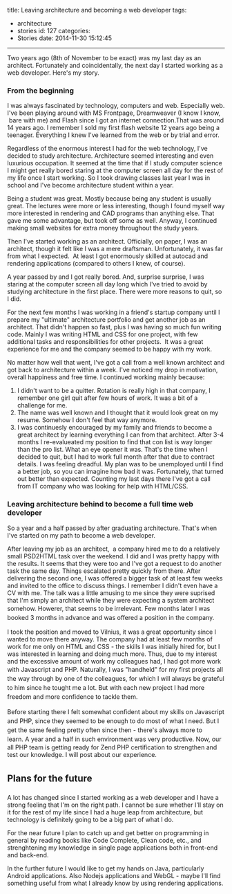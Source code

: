 title: Leaving architecture and becoming a web developer
tags:
  - architecture
  - stories
id: 127
categories:
  - Stories
date: 2014-11-30 15:12:45
---

Two years ago (8th of November to be exact) was my last day as an architect. Fortunately and coincidentally, the next day I started working as a web developer. Here's my story.

### From the beginning

I was always fascinated by technology, computers and web. Especially web. I've been playing around with MS Frontpage, Dreamweaver (I know I know,  bare with me) and Flash since I got an internet connection.That was around 14 years ago. I remember I sold my first flash website 12 years ago being a teenager. Everything I knew I've learned from the web or by trial and error.

<!--more-->

Regardless of the enormous interest I had for the web technology, I've decided to study architecture. Architecture seemed interesting and even luxurious occupation. It seemed at the time that if I study computer science I might get really bored staring at the computer screen all day for the rest of my life once I start working. So I took drawing classes last year I was in school and I've become architecture student within a year.

Being a student was great. Mostly because being any student is usually great. The lectures were more or less interesting, though I found myself way more interested in rendering and CAD programs than anything else. That gave me some advantage, but took off some as well. Anyway, I continued making small websites for extra money throughout the study years.

Then I've started working as an architect. Officially, on paper, I was an architect, though it felt like I was a mere draftsman. Unfortunately, it was far from what I expected.  At least I got enormously skilled at autocad and rendering applications (compared to others I knew, of course).

A year passed by and I got really bored. And, surprise surprise, I was staring at the computer screen all day long which I've tried to avoid by studying architecture in the first place. There were more reasons to quit, so I did.

For the next few months I was working in a friend's startup company until I prepare my "ultimate" architecture portfolio and get another job as an architect. That didn't happen so fast, plus I was having so much fun writing code. Mainly I was writing HTML and CSS for one project, with few additional tasks and responsibilities for other projects.  It was a great experience for me and the company seemed to be happy with my work.

No matter how well that went, I've got a call from a well known architect and got back to architecture within a week. I've noticed my drop in motivation, overall happiness and free time. I continued working mainly because:

1.  I didn't want to be a quitter. Rotation is really high in that company, I remember one girl quit after few hours of work. It was a bit of a challenge for me.
2.  The name was well known and I thought that it would look great on my resume. Somehow I don't feel that way anymore.
3.  I was continuesly encouraged by my family and friends to become a great architect by learning everything I can from that architect.
After 3-4 months I re-evalueated my position to find that con list is way longer than the pro list. What an eye opener it was. That's the time when I decided to quit, but I had to work full month after that due to contract details. I was feeling dreadful. My plan was to be unemployed until I find a better job, so you can imagine how bad it was. Fortunately, that turned out better than expected. Counting my last days there I've got a call from IT company who was looking for help with HTML/CSS.

### Leaving architecture behind to become a full time web developer

So a year and a half passed by after graduating architecture. That's when I've started on my path to become a web developer.

After leaving my job as an architect,  a company hired me to do a relatively small PSD2HTML task over the weekend. I did and I was pretty happy with the results. It seems that they were too and I've got a request to do another task the same day. Things escalated pretty quickly from there. After delivering the second one, I was offered a bigger task of at least few weeks and invited to the office to discuss things. I remember I didn't even have a CV with me. The talk was a little amusing to me since they were suprised that I'm simply an architect while they were expecting a system architect somehow. Howerer, that seems to be irrelevant. F<span style="line-height: 1.5;">ew months later I was booked 3 months in advance and was offered a position in the company. </span>

I took the position and moved to Vilnius, it was a great opportunity since I wanted to move there anyway. The company had at least few months of work for me only on HTML and CSS - the skills I was initially hired for, but I was interested in learning and doing much more. Thus, due to my interest and the excessive amount of work my colleagues had, I had got more work with Javascript and PHP. Naturally, <span style="line-height: 1.5;">I was "handheld" for my first projects all the way through by one of the colleagues, for which I will always be grateful to him since he tought me a lot. But with each new project I had more freedom and more confidence to tackle them.</span>

<span style="line-height: 1.5;">Before starting there I felt somewhat confident about my skills on Javascript and PHP, since they seemed to be enough to do most of what I need. But I get the same feeling pretty often since then - there's always more to learn. </span>A year and a half in such environment was very productive. Now, our all PHP team is getting ready for Zend PHP certification to strengthen and test our knowledge. I will post about our experience.

## <span style="line-height: 36px;">Plans for the future</span>

A lot has changed since I started working as a web developer and I have a strong feeling that I'm on the right path. I cannot be sure whether I'll stay on it for the rest of my life since I had a huge leap from architecture, but technology is definitely going to be a big part of what I do.

For the near future I plan to catch up and get better on programming in general by reading books like Code Complete, Clean code, etc., and strenghtening my knowledge in single page applications both in front-end and back-end.

In the further future I would like to get my hands on Java, particularly Android applications. Also Nodejs applications and WebGL - maybe I'll find something useful from what I already know by using rendering applications.